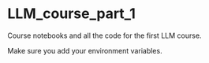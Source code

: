 # LLM_course_part_1
Course notebooks and all the code for the first LLM course.


Make sure you add your environment variables.
